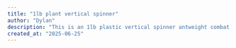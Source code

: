 ```yaml
---
title: "1lb plant vertical spinner"
author: "Dylan"
description: "This is an 1lb plastic vertical spinner antweight combat robot"
created_at: "2025-06-25"
---
```

